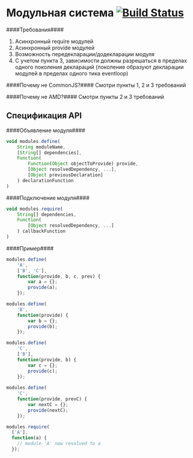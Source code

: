 Модульная система [![Build Status](https://travis-ci.org/ymaps/modules.png?branch=master)](https://travis-ci.org/ymaps/modules)
=================

####Требования####
  1. Асинхронный require модулей
  2. Асинхронный provide модулей
  3. Возможность передекларации/додекларации модуля
  4. С учетом пункта 3, зависимости должны разрешаться в пределах одного поколения деклараций (поколение образуют декларации модулей в пределах одного тика eventloop)

####Почему не CommonJS?####
Смотри пункты 1, 2 и 3 требований

####Почему не AMD?####
Смотри пункты 2 и 3 требований

Спецификация API
----------------

####Объявление модуля####
````javascript
void modules.define(
    String moduleName,
    [String[] dependencies],
    Function(
        Function(Object objectToProvide) provide,
        [Object resolvedDependency, ...],
        [Object previousDeclaration]
    ) declarationFunction
)
````
####Подключение модуля####
````javascript
void modules.require(
    String[] dependencies,
    Function(
        [Object resolvedDependency, ...]
    ) callbackFunction
)
````

####Пример####

````javascript
modules.define(
    'A', 
    ['B', 'C'], 
    function(provide, b, c, prev) {
        var a = {};
        provide(a);
    });

modules.define(
    'B',
    function(provide) {
        var b = {};
        provide(b);
    });

modules.define(
    'C',
    ['B'],
    function(provide, b) {
        var c = {};
        provide(c);
    });
    
modules.define( 
    'C',    
    function(provide, prevC) {
        var nextC = {};
        provide(nextC);
    });

modules.require(
  ['A'],
  function(a) {
    // module 'A' now resolved to a
  });
````
